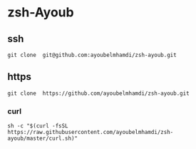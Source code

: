 # zsh-Ayoub
## ssh
```git clone  git@github.com:ayoubelmhamdi/zsh-ayoub.git```
## https
```git clone  https://github.com/ayoubelmhamdi/zsh-ayoub.git```
### curl
``
sh -c "$(curl -fsSL https://raw.githubusercontent.com/ayoubelmhamdi/zsh-ayoub/master/curl.sh)"
``
